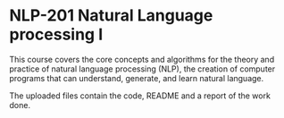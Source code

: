 # NLP-201 Natural Language processing I

This course covers the core concepts and algorithms for the theory and practice of natural language processing (NLP), the creation of computer programs that can understand, generate, and learn natural language.

The uploaded files contain the code, README and a report of the work done.
